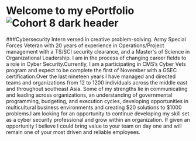 # Welcome to my ePortfolio![Cohort 8 dark header](https://user-images.githubusercontent.com/106774935/172183691-ce192c25-1344-455a-937e-efb45ae4e96f.png)
###Cybersecurity Intern versed in creative problem-solving. Army Special Forces Veteran with 20 years of experience in Operations/Project management with a TS/SCI security clearance, and a Master's of Science in Organizational Leadership.
 I am in the process of changing career fields to a role in Cyber Security.Currently, I am a participating in CMS’s Cyber Vets program and expect to be complete the first of November with a GSEC certification.Over the last nineteen years I have managed and directed teams and organizations from 12 to 1200 individuals across the middle east and throughout southeast Asia. Some of my strengths lie in communicating and leading across organizations, an understanding of governmental programming, budgeting, and execution cycles, developing opportunities in multicultural business environments and creating $20 solutions to $1000 problems.I am looking for an opportunity to continue developing my skill set as a cyber security professional and grow within an organization. If given an opportunity I believe I could bring value to your team on day one and will remain one of your most driven and reliable employees.
